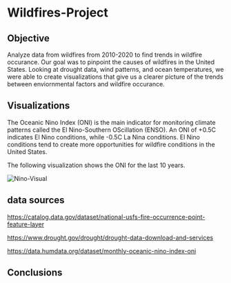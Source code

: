 # Wildfires-Project
## Objective
Analyze data from wildfires from 2010-2020 to find trends in wildfire occurance. Our goal was to pinpoint the causes of wildfires in the United States. Looking at drought data, wind patterns, and ocean temperatures, we were able to create visualizations that give us a clearer picture of the trends between enviornmental factors and wildfire occurance. 
## Visualizations
The Oceanic Nino Index (ONI) is the main indicator for monitoring climate patterns called the El Nino-Southern OScillation (ENSO). An ONI of +0.5C indicates El Nino conditions, while -0.5C La Nina conditions. El Nino conditions tend to create more opportunities for wildfire conditions in the United States.

The following visualization shows the ONI for the last 10 years.

![Nino-Visual](https://raw.githubusercontent.com/erharker/Wildfires-Javascript-Project/master/Monthly%20Oceanic%20Nino%20Index%20(ONI).JPG)

## data sources
https://catalog.data.gov/dataset/national-usfs-fire-occurrence-point-feature-layer

https://www.drought.gov/drought/drought-data-download-and-services

https://data.humdata.org/dataset/monthly-oceanic-nino-index-oni

## Conclusions
